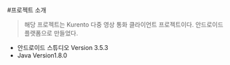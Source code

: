 #프로젝트 소개

> 해당 프로젝트는 Kurento 다중 영상 통화 클라이언트 프로젝트이다. 안드로이드 플랫폼으로 만들었다.

- 안드로이드 스튜디오 Version 3.5.3 
- Java Version1.8.0 